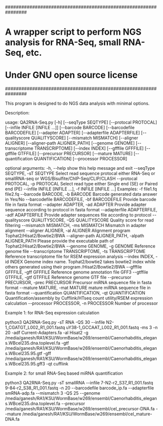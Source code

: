 ################################################################
# A wrapper script to perform NGS analysis for RNA-Seq, small RNA-Seq, etc.
# Under GNU open source license
################################################################

This program is designed to do NGS data analysis with minimal options. 


Description:

usage: QA2RNA-Seq.py [-h] [--seqType SEQTYPE] [--protocal PROTOCAL]
                     [--infile INFILE [INFILE ...]] [--barcode BARCODE]
                     [--barcodefile BARCODEFILE] [--adapter ADAPTER]
                     [--adapterfile ADAPTERFILE] [--qualityscore QUALITYSCORE]
                     [--mismatch MISMATCH] [--aligner ALIGNER]
                     [--aligner-path ALIGNER_PATH] [--genome GENOME]
                     [--transcriptome TRANSCRIPTOME] [--index INDEX]
                     [--gfffile GFFFILE] [--gtffile GTFFILE]
                     [--precursor PRECURSOR] [--mature MATURE]
                     [--quantification QUANTIFICATION] [--processor PROCESSOR]

optional arguments:
  -h, --help            show this help message and exit
  --seqType SEQTYPE, -sT SEQTYPE
                        Select read sequence protocal either RNA-Seq or
                        smallRNA-seq or WGS/Bisulfite/ChIP-Seq/CLIP/CLASH
  --protocal PROTOCAL, -p PROTOCAL
                        Select read type either Single end (SE) or Paired end
                        (PE)
  --infile INFILE [INFILE ...], -f INFILE [INFILE ...]
                        Examples: -f file1.fq file2.fq
  --barcode BARCODE, -b BARCODE
                        Barcode generated data answer in Yes/No
  --barcodefile BARCODEFILE, -bf BARCODEFILE
                        Provide barcode file in fasta format
  --adapter ADAPTER, -ad ADAPTER
                        Provide adapter sequence according to protocol in
                        fasta format
  --adapterfile ADAPTERFILE, -adf ADAPTERFILE
                        Provide adapter sequences file according to protocol
  --qualityscore QUALITYSCORE, -QS QUALITYSCORE
                        Quality score for read filtering
  --mismatch MISMATCH, -ms MISMATCH
                        Mismatch in adapter alignment
  --aligner ALIGNER, -al ALIGNER
                        Alignment program Tophat2/Hisat2/Bowtie2/BWA
  --aligner-path ALIGNER_PATH, -alpath ALIGNER_PATH
                        Please provide the executable path of
                        Tophat2/Hisat2/Bowtie2/BWA
  --genome GENOME, -g GENOME
                        Reference genome file
  --transcriptome TRANSCRIPTOME, -ts TRANSCRIPTOME
                        Reference transcriptome file for RSEM expression
                        analysis
  --index INDEX, -id INDEX
                        Genome index name. Tophat2/bowtie2 takes bowtie2 index
                        while others generated using their program
                        /Hisat2/Bowtie2/BWA
  --gfffile GFFFILE, -gff GFFFILE
                        Reference genome annotation file GFF3
  --gtffile GTFFILE, -gtf GTFFILE
                        Reference genome GTF file
  --precursor PRECURSOR, -prec PRECURSOR
                        Precursor miRNA sequence file in fasta format
  --mature MATURE, -mat MATURE
                        mature miRNA sequence file in fasta format
  --quantification QUANTIFICATION, -qt QUANTIFICATION
                        Quantification/assembly by Cufflink/HTseq count
                        utility/RSEM expression calculation
  --processor PROCESSOR, -n PROCESSOR
                        Number of processor
			


Example 1: for RNA-Seq expression calculation

python3 QA2RNA-Seq.py -sT RNA -QS 30 --infile N2-1_CGATGT_L002_R1_001.fastq uY38-1_GCCAAT_L002_R1_001.fastq -ms 3 -n 20 -adf Current-Adapters.fa -al Hisat2 -g /media/ganesh/RA1/KSU/WormBase/w269/ensembl/Caenorhabditis_elegans.WBcel235.dna.toplevel.fa -gtf /media/ganesh/RA1/KSU/WormBase/w269/ensembl/Caenorhabditis_elegans.WBcel235.95.gtf -gff /media/ganesh/RA1/KSU/WormBase/w269/ensembl/Caenorhabditis_elegans.WBcel235.95.gff3 -qt cufflink 

Example 2: for small RNA-Seq based miRNA quantification

python3 QA2RNA-Seq.py -sT smallRNA --infile 7-N2-r2_S37_R1_001.fastq 9-84-r2_S38_R1_001.fastq -n 20 --barcodefile barcode_ip.fa --adapterfile smRNA-adp.fa --mismatch 3 -QS 25 --genome /media/ganesh/RA1/KSU/WormBase/w269/ensembl/Caenorhabditis_elegans.WBcel235.dna.toplevel.fa --precursor /media/ganesh/RA1/KSU/WormBase/w269/ensembl/cel_precursor-DNA.fa --mature /media/ganesh/RA1/KSU/WormBase/w269/ensembl/cel_mature-DNA.fa 			
